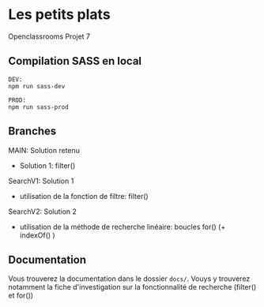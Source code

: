 # Les petits plats

Openclassrooms Projet 7

## Compilation SASS en local

```
DEV:
npm run sass-dev

PROD:
npm run sass-prod
```

## Branches

MAIN: Solution retenu
- Solution 1: filter()

SearchV1: Solution 1
- utilisation de la fonction de filtre: filter()

SearchV2: Solution 2
- utilisation de la méthode de recherche linéaire: boucles for() (+ indexOf() )

## Documentation

Vous trouverez la documentation dans le dossier `docs/`.
Vouys y trouverez notamment la fiche d'investigation sur la fonctionnalité de recherche (filter() et for())
